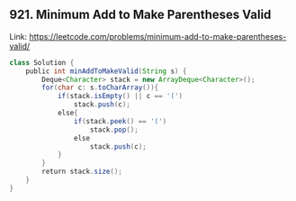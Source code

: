 ## 921. Minimum Add to Make Parentheses Valid
Link: https://leetcode.com/problems/minimum-add-to-make-parentheses-valid/

```java
class Solution {
    public int minAddToMakeValid(String s) {
        Deque<Character> stack = new ArrayDeque<Character>();
        for(char c: s.toCharArray()){
            if(stack.isEmpty() || c == '(')
                stack.push(c);
            else{
                if(stack.peek() == '(')
                    stack.pop();
                else
                    stack.push(c);
            }
        }
        return stack.size();
    }
}
```
